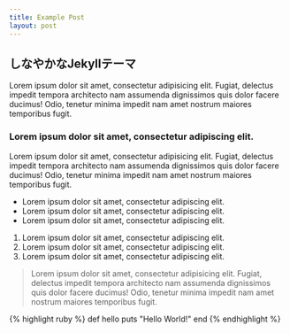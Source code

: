```yaml
---
title: Example Post
layout: post
---
```


## しなやかなJekyllテーマ

Lorem ipsum dolor sit amet, consectetur adipisicing elit. Fugiat, delectus impedit tempora architecto nam assumenda dignissimos quis dolor facere ducimus! Odio, tenetur minima impedit nam amet nostrum maiores temporibus fugit.

### Lorem ipsum dolor sit amet, consectetur adipiscing elit.

Lorem ipsum dolor sit amet, consectetur adipisicing elit. Fugiat, delectus impedit tempora architecto nam assumenda dignissimos quis dolor facere ducimus! Odio, tenetur minima impedit nam amet nostrum maiores temporibus fugit.

* Lorem ipsum dolor sit amet, consectetur adipiscing elit.
* Lorem ipsum dolor sit amet, consectetur adipiscing elit.
* Lorem ipsum dolor sit amet, consectetur adipiscing elit.

1. Lorem ipsum dolor sit amet, consectetur adipiscing elit.
2. Lorem ipsum dolor sit amet, consectetur adipiscing elit.
3. Lorem ipsum dolor sit amet, consectetur adipiscing elit.

> Lorem ipsum dolor sit amet, consectetur adipisicing elit. Fugiat, delectus impedit tempora architecto nam assumenda dignissimos quis dolor facere ducimus! Odio, tenetur minima impedit nam amet nostrum maiores temporibus fugit.

{% highlight ruby %}
def hello
  puts "Hello World!"
end
{% endhighlight %}